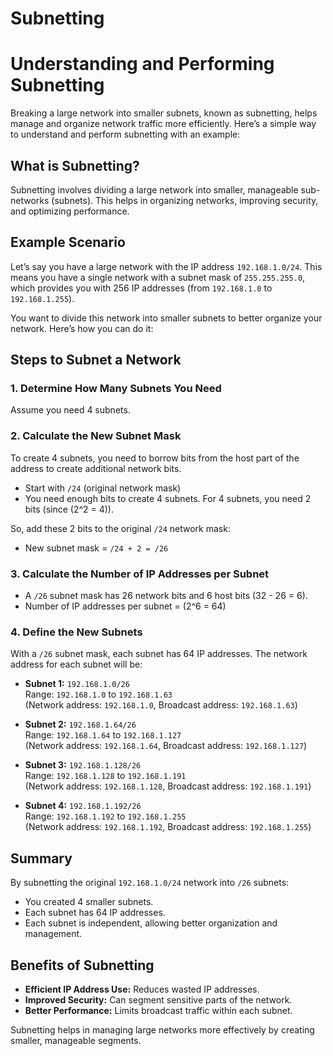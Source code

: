 # Subnetting

# Understanding and Performing Subnetting

Breaking a large network into smaller subnets, known as subnetting, helps manage and organize network traffic more efficiently. Here’s a simple way to understand and perform subnetting with an example:

## What is Subnetting?
Subnetting involves dividing a large network into smaller, manageable sub-networks (subnets). This helps in organizing networks, improving security, and optimizing performance.

## Example Scenario
Let’s say you have a large network with the IP address `192.168.1.0/24`. This means you have a single network with a subnet mask of `255.255.255.0`, which provides you with 256 IP addresses (from `192.168.1.0` to `192.168.1.255`).

You want to divide this network into smaller subnets to better organize your network. Here’s how you can do it:

## Steps to Subnet a Network

### 1. Determine How Many Subnets You Need
Assume you need 4 subnets.

### 2. Calculate the New Subnet Mask
To create 4 subnets, you need to borrow bits from the host part of the address to create additional network bits.

- Start with `/24` (original network mask)
- You need enough bits to create 4 subnets. For 4 subnets, you need 2 bits (since \(2^2 = 4\)).

So, add these 2 bits to the original `/24` network mask:
- New subnet mask = `/24 + 2 = /26`

### 3. Calculate the Number of IP Addresses per Subnet
- A `/26` subnet mask has 26 network bits and 6 host bits (32 - 26 = 6).
- Number of IP addresses per subnet = \(2^6 = 64\)

### 4. Define the New Subnets
With a `/26` subnet mask, each subnet has 64 IP addresses. The network address for each subnet will be:

- **Subnet 1:** `192.168.1.0/26`  
  Range: `192.168.1.0` to `192.168.1.63`  
  (Network address: `192.168.1.0`, Broadcast address: `192.168.1.63`)

- **Subnet 2:** `192.168.1.64/26`  
  Range: `192.168.1.64` to `192.168.1.127`  
  (Network address: `192.168.1.64`, Broadcast address: `192.168.1.127`)

- **Subnet 3:** `192.168.1.128/26`  
  Range: `192.168.1.128` to `192.168.1.191`  
  (Network address: `192.168.1.128`, Broadcast address: `192.168.1.191`)

- **Subnet 4:** `192.168.1.192/26`  
  Range: `192.168.1.192` to `192.168.1.255`  
  (Network address: `192.168.1.192`, Broadcast address: `192.168.1.255`)

## Summary
By subnetting the original `192.168.1.0/24` network into `/26` subnets:
- You created 4 smaller subnets.
- Each subnet has 64 IP addresses.
- Each subnet is independent, allowing better organization and management.

## Benefits of Subnetting
- **Efficient IP Address Use:** Reduces wasted IP addresses.
- **Improved Security:** Can segment sensitive parts of the network.
- **Better Performance:** Limits broadcast traffic within each subnet.

Subnetting helps in managing large networks more effectively by creating smaller, manageable segments.
